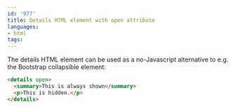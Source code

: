 ```yaml
---
id: '977'
title: Details HTML element with open attribute
languages:
- html
tags:
---
```

The details HTML element can be used as a no-Javascript alternative to e.g. the Bootstrap collapsible element:

```html
<details open>
  <summary>This is always shown</summary>
  <p>This is hidden.</p>
</details>
```
